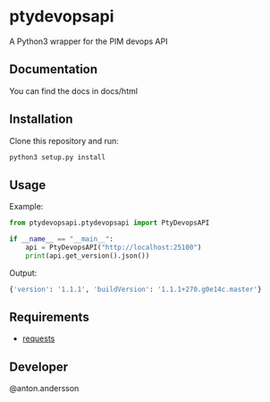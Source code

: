 # ptydevopsapi
A Python3 wrapper for the PIM devops API

## Documentation
You can find the docs in docs/html

## Installation
Clone this repository and run:
```bash
python3 setup.py install
```

## Usage
Example:
```python
from ptydevopsapi.ptydevopsapi import PtyDevopsAPI

if __name__ == "__main__":
    api = PtyDevopsAPI("http://localhost:25100")
    print(api.get_version().json())
```

Output:
```python
{'version': '1.1.1', 'buildVersion': '1.1.1+270.g0e14c.master'}
```

## Requirements
* [requests](https://pypi.org/project/requests/)

## Developer
@anton.andersson
